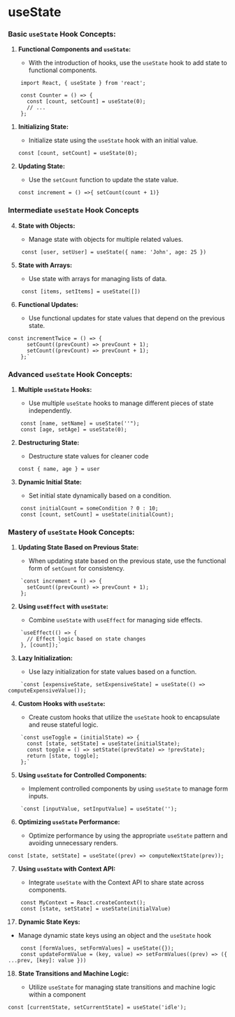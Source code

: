 # useState

### Basic `useState` Hook Concepts:

1.  **Functional Components and `useState`:**

    -   With the introduction of hooks, use the `useState` hook to add state to functional components.

```
    import React, { useState } from 'react';

    const Counter = () => {
      const [count, setCount] = useState(0);
      // ...
    };
```

1.  **Initializing State:**

    -   Initialize state using the `useState` hook with an initial value.

      ```const [count, setCount] = useState(0);```

1.  **Updating State:**

    -   Use the `setCount` function to update the state value.

      ``` const increment = () =>{ setCount(count + 1)} ```

### Intermediate `useState` Hook Concepts


4.  **State with Objects:**

    -   Manage state with objects for multiple related values.

      ``` const [user, setUser] = useState({ name: 'John', age: 25 })```
5.  **State with Arrays:**

    -   Use state with arrays for managing lists of data.

      ``` const [items, setItems] = useState([])```
6.  **Functional Updates:**

    -   Use functional updates for state values that depend on the previous state.

```
const incrementTwice = () => {
      setCount((prevCount) => prevCount + 1);
      setCount((prevCount) => prevCount + 1);
    };`

```
### Advanced `useState` Hook Concepts:

1.  **Multiple `useState` Hooks:**

    -   Use multiple `useState` hooks to manage different pieces of state independently.

```
    const [name, setName] = useState(''");
    const [age, setAge] = useState(0);
```
2.  **Destructuring State:**

    -   Destructure state values for cleaner code

      ```const { name, age } = user```
3.  **Dynamic Initial State:**

    -   Set initial state dynamically based on a condition.
```
    const initialCount = someCondition ? 0 : 10;
    const [count, setCount] = useState(initialCount);
```

### Mastery of `useState` Hook Concepts:

1.  **Updating State Based on Previous State:**

    -   When updating state based on the previous state, use the functional form of `setCount` for consistency.
```
    `const increment = () => {
      setCount((prevCount) => prevCount + 1);
    };
```
2.  **Using `useEffect` with `useState`:**

    -   Combine `useState` with `useEffect` for managing side effects.
```
    `useEffect(() => {
      // Effect logic based on state changes
    }, [count]);`
```

3.  **Lazy Initialization:**

    -   Use lazy initialization for state values based on a function.
```
    `const [expensiveState, setExpensiveState] = useState(() => computeExpensiveValue());
```
4.  **Custom Hooks with `useState`:**

    -   Create custom hooks that utilize the `useState` hook to encapsulate and reuse stateful logic.
```
    `const useToggle = (initialState) => {
      const [state, setState] = useState(initialState);
      const toggle = () => setState((prevState) => !prevState);
      return [state, toggle];
    };`
```
5.  **Using `useState` for Controlled Components:**

    -   Implement controlled components by using `useState` to manage form inputs.
```
    `const [inputValue, setInputValue] = useState('');
```
6.  **Optimizing `useState` Performance:**

    -   Optimize performance by using the appropriate `useState` pattern and avoiding unnecessary renders.

```
const [state, setState] = useState((prev) => computeNextState(prev));
```
7. **Using `useState` with Context API:**

    -   Integrate `useState` with the Context API to share state across components.

```
    const MyContext = React.createContext();
    const [state, setState] = useState(initialValue)
```
17. **Dynamic State Keys:**

  - Manage dynamic state keys using an object and the `useState` hook

```
    const [formValues, setFormValues] = useState({});
    const updateFormValue = (key, value) => setFormValues((prev) => ({ ...prev, [key]: value }))
```
18. **State Transitions and Machine Logic:**

    -  Utilize `useState` for managing state transitions and machine logic within a component
```
const [currentState, setCurrentState] = useState('idle');
```